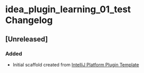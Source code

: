 <!-- Keep a Changelog guide -> https://keepachangelog.com -->

# idea_plugin_learning_01_test Changelog

## [Unreleased]
### Added
- Initial scaffold created from [IntelliJ Platform Plugin Template](https://github.com/JetBrains/intellij-platform-plugin-template)
